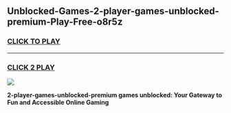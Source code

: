 
## Unblocked-Games-2-player-games-unblocked-premium-Play-Free-o8r5z
<h3>
<a href="https://premium76.site?title=2-player-games-unblocked-premium&ref=15A">CLICK TO PLAY</a></h3>
<hr>

<h3>
<a href="https://premium76.site?title=2-player-games-unblocked-premium&ref=15A">CLICK 2 PLAY</a>
  
</h3>

<a href="https://premium76.site?title=2-player-games-unblocked-premium&ref=15A"><img src="https://clearcache.store/games.png"></a>


**2-player-games-unblocked-premium games unblocked: Your Gateway to Fun and Accessible Online Gaming**
